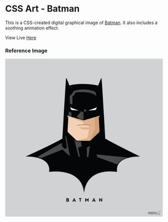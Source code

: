 # CSS Art - Batman

This is a CSS-created digital graphical image of [Batman](https://www.dc.com/characters/batman). It also includes a soothing animation effect.

View Live [Here](https://nwoye-ezekiel.github.io/CSS-Art-Batman/)

### Reference Image

![Batman](/batman.jpeg)
